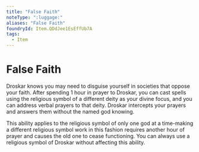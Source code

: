 ```yaml
---
title: "False Faith"
noteType: ":luggage:"
aliases: "False Faith"
foundryId: Item.QDdJee1EsEffUb7A
tags:
  - Item
---
```


# False Faith

Droskar knows you may need to disguise yourself in societies that oppose your faith. After spending 1 hour in prayer to Droskar, you can cast spells using the religious symbol of a different deity as your divine focus, and you can address verbal prayers to that deity. Droskar intercepts your prayers and answers them without the named god knowing.

This ability applies to the religious symbol of only one god at a time-making a different religious symbol work in this fashion requires another hour of prayer and causes the old one to cease functioning. You can always use a religious symbol of Droskar without affecting this ability.
